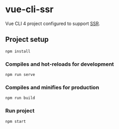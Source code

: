 # vue-cli-ssr

Vue CLI 4 project configured to support [SSR](https://ssr.vuejs.org/).

## Project setup
```
npm install
```

### Compiles and hot-reloads for development
```
npm run serve
```

### Compiles and minifies for production
```
npm run build
```

### Run project
```
npm start
```
